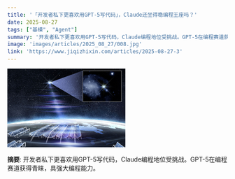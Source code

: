 ```yaml
---
title: '「开发者私下更喜欢用GPT-5写代码」，Claude还坐得稳编程王座吗？'
date: 2025-08-27
tags: ["基模", "Agent"]
summary: '开发者私下更喜欢用GPT-5写代码，Claude编程地位受挑战。GPT-5在编程赛道获得青睐，具强大编程能力。'
image: 'images/articles/2025_08_27/008.jpg'
link: 'https://www.jiqizhixin.com/articles/2025-08-27-3'
---
```

![「开发者私下更喜欢用GPT-5写代码」，Claude还坐得稳编程王座吗？](images/articles/2025_08_27/008.jpg)

**摘要**: 开发者私下更喜欢用GPT-5写代码，Claude编程地位受挑战。GPT-5在编程赛道获得青睐，具强大编程能力。
